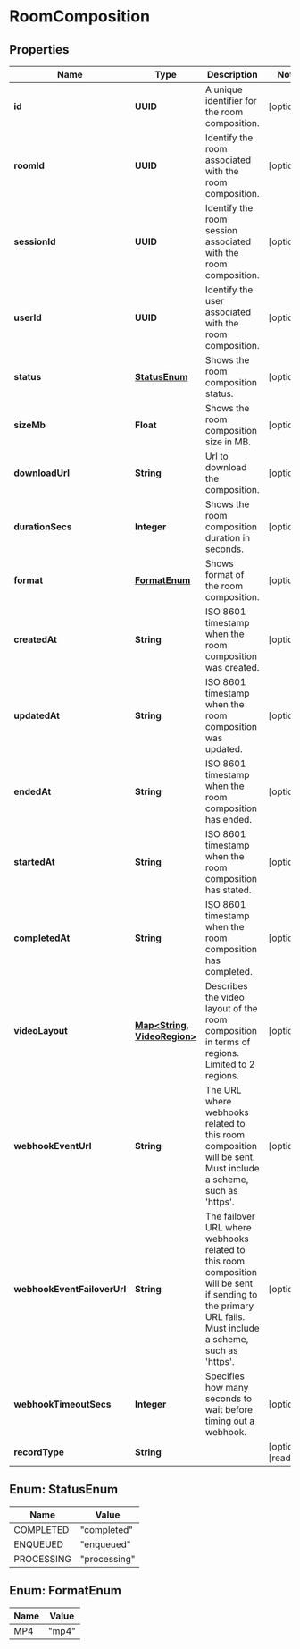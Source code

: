 

# RoomComposition


## Properties

Name | Type | Description | Notes
------------ | ------------- | ------------- | -------------
**id** | **UUID** | A unique identifier for the room composition. |  [optional]
**roomId** | **UUID** | Identify the room associated with the room composition. |  [optional]
**sessionId** | **UUID** | Identify the room session associated with the room composition. |  [optional]
**userId** | **UUID** | Identify the user associated with the room composition. |  [optional]
**status** | [**StatusEnum**](#StatusEnum) | Shows the room composition status. |  [optional]
**sizeMb** | **Float** | Shows the room composition size in MB. |  [optional]
**downloadUrl** | **String** | Url to download the composition. |  [optional]
**durationSecs** | **Integer** | Shows the room composition duration in seconds. |  [optional]
**format** | [**FormatEnum**](#FormatEnum) | Shows format of the room composition. |  [optional]
**createdAt** | **String** | ISO 8601 timestamp when the room composition was created. |  [optional]
**updatedAt** | **String** | ISO 8601 timestamp when the room composition was updated. |  [optional]
**endedAt** | **String** | ISO 8601 timestamp when the room composition has ended. |  [optional]
**startedAt** | **String** | ISO 8601 timestamp when the room composition has stated. |  [optional]
**completedAt** | **String** | ISO 8601 timestamp when the room composition has completed. |  [optional]
**videoLayout** | [**Map&lt;String, VideoRegion&gt;**](VideoRegion.md) | Describes the video layout of the room composition in terms of regions. Limited to 2 regions. |  [optional]
**webhookEventUrl** | **String** | The URL where webhooks related to this room composition will be sent. Must include a scheme, such as &#39;https&#39;. |  [optional]
**webhookEventFailoverUrl** | **String** | The failover URL where webhooks related to this room composition will be sent if sending to the primary URL fails. Must include a scheme, such as &#39;https&#39;. |  [optional]
**webhookTimeoutSecs** | **Integer** | Specifies how many seconds to wait before timing out a webhook. |  [optional]
**recordType** | **String** |  |  [optional] [readonly]



## Enum: StatusEnum

Name | Value
---- | -----
COMPLETED | &quot;completed&quot;
ENQUEUED | &quot;enqueued&quot;
PROCESSING | &quot;processing&quot;



## Enum: FormatEnum

Name | Value
---- | -----
MP4 | &quot;mp4&quot;



